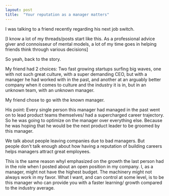 ```yaml
---
layout: post
title:  "Your reputation as a manager matters"
---
```


I was talking to a friend recently regarding his next job switch.

[I know a lot of my threads/posts start like this. As a professional advice giver and connoisseur of mental models, a lot of my time goes in helping friends think through various decisions]

So yeah, back to the story.

My friend had 2 choices: Two fast growing startups surfing big waves, one with not such great culture, with a super demanding CEO, but with a manager he had worked with in the past, and another at an arguably better company when it comes to culture and the industry it is in, but in an unknown team, with an unknown manager.

My friend chose to go with the known manager.

His point: Every single person this manager had managed in the past went on to lead product teams themselves/ had a supercharged career trajectory. So he was going to optimize on the manager over everything else. Because he was hoping that he would be the next product leader to be groomed by this manager.

We talk about people leaving companies due to bad managers. But people don't talk enough about how having a reputation of building careers helps managers attract great employees.

This is the same reason whyI emphasized on the growth the last person had in the role when I posted about an open position in my company. I, as a manager, might not have the highest budget. The machinery might not always work in my favor. What I want, and can control at some level, is to be this manager who can provide you with a faster learning/ growth compared to the industry average.
